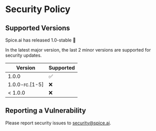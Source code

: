# Security Policy

## Supported Versions

Spice.ai has released 1.0-stable 🎉

In the latest major version, the last 2 minor versions are supported for security updates.

| Version        | Supported          |
| -------------- | ------------------ |
| 1.0.0          | :white_check_mark: |
| 1.0.0-rc.[1-5] | :x:                |
| < 1.0.0        | :x:                |

## Reporting a Vulnerability

Please report security issues to [security@spice.ai](mailto:security@spice.ai).
